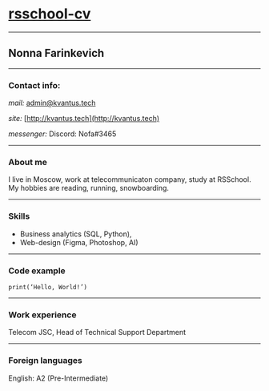 # __[rsschool-cv](https://github.com/Klmko/rsschool-cv)__
***
## __Nonna Farinkevich__
***
### __Contact info:__
_mail:_ [admin@kvantus.tech](mailto:admin@kvantus.tech)

_site:_ [http://kvantus.tech](http://kvantus.tech)

_messenger:_ Discord: Nofa#3465

***
### __About me__
I live in Moscow, work at telecommunicaton company, study at RSSchool. 
My hobbies are reading, running, snowboarding.

***
### __Skills__
- Business analytics (SQL, Python), 
- Web-design (Figma, Photoshop, AI) 

***
### __Code example__

```
print(‘Hello, World!’)
```

***
### __Work experience__

Telecom JSC, Head of Technical Support Department

***
### __Foreign languages__

English: A2 (Pre-Intermediate)

